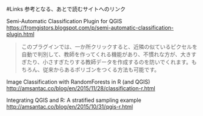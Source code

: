 #Links
参考となる、あとで読むサイトへのリンク  

Semi-Automatic Classification Plugin for QGIS  
https://fromgistors.blogspot.com/p/semi-automatic-classification-plugin.html  

>このプラグインでは、一か所クリックすると、近隣の似ているピクセルを自動で判別して、教師を作ってくれる機能があり、不慣れな方が、大きすぎたり、小さすぎたりする教師データを作成するのを防いでくれます。もちろん、従来からあるポリゴンをつくる方法も可能です。

Image Classification with RandomForests in R (and QGIS)  
http://amsantac.co/blog/en/2015/11/28/classification-r.html

Integrating QGIS and R: A stratified sampling example  
http://amsantac.co/blog/en/2015/10/31/qgis-r.html
